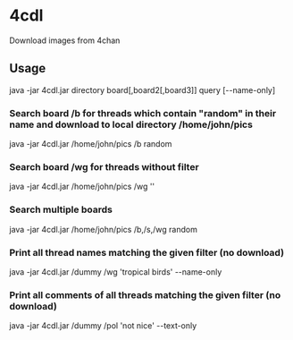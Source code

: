# 4cdl
Download images from 4chan

## Usage
java -jar 4cdl.jar directory board[,board2[,board3]] query [--name-only]

### Search board /b for threads which contain "random" in their name and download to local directory /home/john/pics
java -jar 4cdl.jar /home/john/pics /b random

### Search board /wg for threads without filter
java -jar 4cdl.jar /home/john/pics /wg ''

### Search multiple boards
java -jar 4cdl.jar /home/john/pics /b,/s,/wg random

### Print all thread names matching the given filter (no download)
java -jar 4cdl.jar /dummy /wg 'tropical birds' --name-only

### Print all comments of all threads matching the given filter (no download)
java -jar 4cdl.jar /dummy /pol 'not nice' --text-only
